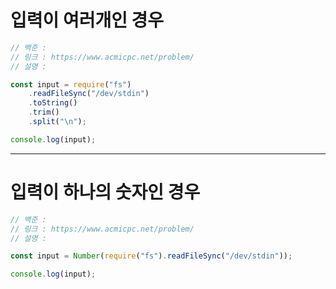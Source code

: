 # 입력이 여러개인 경우

```js
// 백준 :
// 링크 : https://www.acmicpc.net/problem/
// 설명 :

const input = require("fs")
    .readFileSync("/dev/stdin")
    .toString()
    .trim()
    .split("\n");

console.log(input);
```

---

# 입력이 하나의 숫자인 경우

```js
// 백준 :
// 링크 : https://www.acmicpc.net/problem/
// 설명 :

const input = Number(require("fs").readFileSync("/dev/stdin"));

console.log(input);
```
